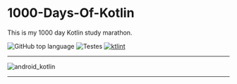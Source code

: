 # 1000-Days-Of-Kotlin
This is my 1000 day Kotlin study marathon.

![GitHub top language](https://img.shields.io/github/languages/top/Carlosjr01/Filmes-App)
![Testes](https://img.shields.io/badge/Unit_Tests-black)
[![ktlint](https://img.shields.io/badge/code%20style-%E2%9D%A4-FF4081.svg)]()

*******
![android_kotlin](https://github.com/CarlosJunior01/1000-Days-Of-Android/assets/9430430/45df1157-be1a-4667-bcfc-1de6c6688b21)
*******


